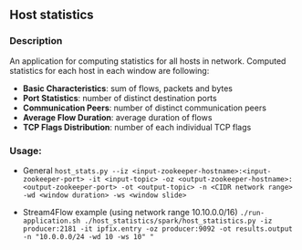 ## Host statistics

### Description
An application for computing statistics for all hosts in network. Computed statistics for each host in each window are following:
- **Basic Characteristics**: sum of flows, packets and bytes
- **Port Statistics**: number of distinct destination ports
- **Communication Peers**: number of distinct communication peers
- **Average Flow Duration**: average duration of flows
- **TCP Flags Distribution**: number of each individual TCP flags 

### Usage:
- General 
`host_stats.py --iz <input-zookeeper-hostname>:<input-zookeeper-port> -it <input-topic> -oz <output-zookeeper-hostname>:<output-zookeeper-port> -ot <output-topic> -n <CIDR network range> -wd <window duration> -ws <window slide>`

- Stream4Flow example (using network range 10.10.0.0/16)
`./run-application.sh ./host_statistics/spark/host_statistics.py -iz producer:2181 -it ipfix.entry -oz producer:9092 -ot results.output -n "10.0.0.0/24 -wd 10 -ws 10"
"`
